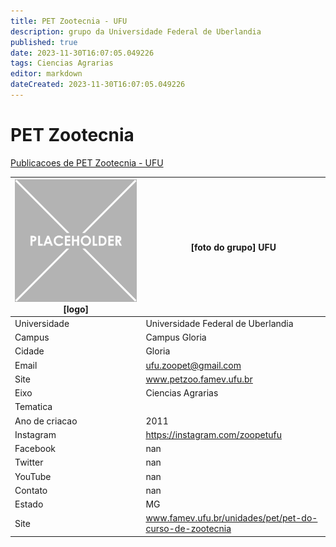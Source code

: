 ```yaml
---
title: PET Zootecnia - UFU
description: grupo da Universidade Federal de Uberlandia
published: true
date: 2023-11-30T16:07:05.049226
tags: Ciencias Agrarias
editor: markdown
dateCreated: 2023-11-30T16:07:05.049226
---
```


# PET Zootecnia

[Publicacoes de PET Zootecnia - UFU](/atividade/120PETZootecniaUFU/feed.md)

| ![placeholder.png](/placeholder.png) [logo] | [foto do grupo] UFU         |
| ------------------------------------------- | ------------------------------------------------- |
| Universidade                                | Universidade Federal de Uberlandia      |
| Campus                                      | Campus Gloria            |
| Cidade                                      | Gloria             |
| Email                                       | ufu.zoopet@gmail.com             |
| Site                                        | www.petzoo.famev.ufu.br              |
| Eixo                                        | Ciencias Agrarias              |
| Tematica                                    |           |
| Ano de criacao                              | 2011        |
| Instagram                                   | https://instagram.com/zoopetufu         |
| Facebook                                    | nan          |
| Twitter                                     | nan           |
| YouTube                                     | nan           |
| Contato                                     | nan         |
| Estado                                      |  MG            |
| Site                                        | www.famev.ufu.br/unidades/pet/pet-do-curso-de-zootecnia |
